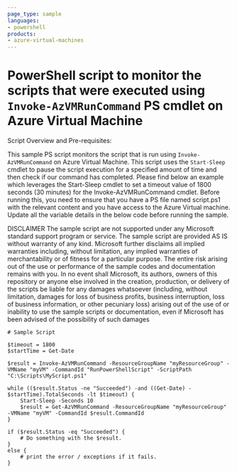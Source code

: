 ```yaml
---
page_type: sample
languages:
- powershell
products:
- azure-virtual-machines
---
```



# PowerShell script to monitor the scripts that were executed using `Invoke-AzVMRunCommand` PS cmdlet on Azure Virtual Machine


Script Overview and Pre-requisites:

This sample PS script monitors the script that is run using `Invoke-AzVMRunCommand` on Azure Virtual Machine. 
This script uses the `Start-Sleep` cmdlet to pause the script execution for a specified amount of time and then check if our command has completed.
Please find below an example which leverages the Start-Sleep cmdlet to set a timeout value of 1800 seconds (30 minutes) for the Invoke-AzVMRunCommand cmdlet.
Before running this, you need to ensure that you have a PS file named script.ps1 with the relevant content and you have access to the Azure Virtual machine.
Update all the variable details in the below code before running the sample.

DISCLAIMER
The sample script are not supported under any Microsoft standard support program or service. The sample script are provided AS IS without warranty of any kind. Microsoft further disclaims all implied warranties including, without limitation, any implied warranties of merchantability or of fitness for a particular purpose. The entire risk arising out of the use or performance of the sample codes and documentation remains with you. In no event shall Microsoft, its authors, owners of this repository or anyone else involved in the creation, production, or delivery of the scripts be liable for any damages whatsoever (including, without limitation, damages for loss of business profits, business interruption, loss of business information, or other pecuniary loss) arising out of the use of or inability to use the sample scripts or documentation, even if Microsoft has been advised of the possibility of such damages 

```
# Sample Script

$timeout = 1800
$startTime = Get-Date

$result = Invoke-AzVMRunCommand -ResourceGroupName "myResourceGroup" -VMName "myVM" -CommandId "RunPowerShellScript" -ScriptPath "C:\Scripts\MyScript.ps1"

while (($result.Status -ne "Succeeded") -and ((Get-Date) - $startTime).TotalSeconds -lt $timeout) {
    Start-Sleep -Seconds 10
    $result = Get-AzVMRunCommand -ResourceGroupName "myResourceGroup" -VMName "myVM" -CommandId $result.CommandId
}

if ($result.Status -eq "Succeeded") {
    # Do something with the $result. 
}
else {
    # print the error / exceptions if it fails.
}
```
